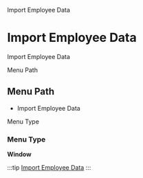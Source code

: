 
Import Employee Data
# Import Employee Data


Import Employee Data

Menu Path
## Menu Path



- Import Employee Data

Menu Type
### Menu Type

**Window**


:::tip
[Import Employee Data](functional-guide/window/window-import-employee-data.md)
:::
